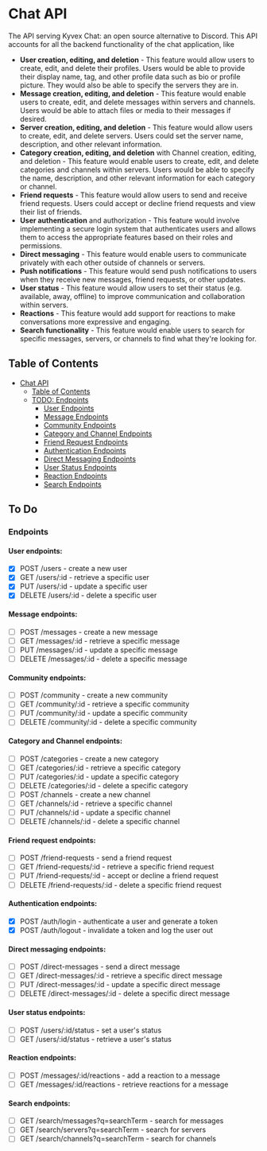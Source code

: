 # Chat API

The API serving Kyvex Chat: an open source alternative to Discord.
This API accounts for all the backend functionality of the chat application, like

- **User creation, editing, and deletion** - This feature would allow users to create, edit, and delete their profiles.
  Users would be able to provide their display name, tag, and other profile data such as bio or profile picture. They
  would also be able to specify the servers they are in.
- **Message creation, editing, and deletion** - This feature would enable users to create, edit, and delete messages
  within
  servers and channels. Users would be able to attach files or media to their messages if desired.
- **Server creation, editing, and deletion** - This feature would allow users to create, edit, and delete servers. Users
  could set the server name, description, and other relevant information.
- **Category creation, editing, and deletion** with Channel creation, editing, and deletion - This feature would enable
  users to create, edit, and delete categories and channels within servers. Users would be able to specify the name,
  description, and other relevant information for each category or channel.
- **Friend requests** - This feature would allow users to send and receive friend requests. Users could accept or
  decline
  friend requests and view their list of friends.
- **User authentication** and authorization - This feature would involve implementing a secure login system that
  authenticates users and allows them to access the appropriate features based on their roles and permissions.
- **Direct messaging** - This feature would enable users to communicate privately with each other outside of channels or
  servers.
- **Push notifications** - This feature would send push notifications to users when they receive new messages, friend
  requests, or other updates.
- **User status** - This feature would allow users to set their status (e.g. available, away, offline) to improve
  communication and collaboration within servers.
- **Reactions** - This feature would add support for reactions to make conversations more expressive
  and engaging.
- **Search functionality** - This feature would enable users to search for specific messages, servers, or channels to
  find
  what they're looking for.

## Table of Contents

- [Chat API](#chat-api)
    - [Table of Contents](#table-of-contents)
    - [TODO: Endpoints](#endpoints)
        - [User Endpoints](#user-endpoints)
        - [Message Endpoints](#message-endpoints)
        - [Community Endpoints](#community-endpoints)
        - [Category and Channel Endpoints](#category-and-channel-endpoints)
        - [Friend Request Endpoints](#friend-request-endpoints)
        - [Authentication Endpoints](#authentication-endpoints)
        - [Direct Messaging Endpoints](#direct-messaging-endpoints)
        - [User Status Endpoints](#user-status-endpoints)
        - [Reaction Endpoints](#reaction-endpoints)
        - [Search Endpoints](#search-endpoints)

## To Do

### Endpoints

#### User endpoints:

- [X] POST /users - create a new user
- [X] GET /users/:id - retrieve a specific user
- [X] PUT /users/:id - update a specific user
- [X] DELETE /users/:id - delete a specific user

#### Message endpoints:

- [ ] POST /messages - create a new message
- [ ] GET /messages/:id - retrieve a specific message
- [ ] PUT /messages/:id - update a specific message
- [ ] DELETE /messages/:id - delete a specific message

#### Community endpoints:

- [ ] POST /community - create a new community
- [ ] GET /community/:id - retrieve a specific community
- [ ] PUT /community/:id - update a specific community
- [ ] DELETE /community/:id - delete a specific community

#### Category and Channel endpoints:

- [ ] POST /categories - create a new category
- [ ] GET /categories/:id - retrieve a specific category
- [ ] PUT /categories/:id - update a specific category
- [ ] DELETE /categories/:id - delete a specific category
- [ ] POST /channels - create a new channel
- [ ] GET /channels/:id - retrieve a specific channel
- [ ] PUT /channels/:id - update a specific channel
- [ ] DELETE /channels/:id - delete a specific channel

#### Friend request endpoints:

- [ ] POST /friend-requests - send a friend request
- [ ] GET /friend-requests/:id - retrieve a specific friend request
- [ ] PUT /friend-requests/:id - accept or decline a friend request
- [ ] DELETE /friend-requests/:id - delete a specific friend request

#### Authentication endpoints:

- [X] POST /auth/login - authenticate a user and generate a token
- [X] POST /auth/logout - invalidate a token and log the user out

#### Direct messaging endpoints:

- [ ] POST /direct-messages - send a direct message
- [ ] GET /direct-messages/:id - retrieve a specific direct message
- [ ] PUT /direct-messages/:id - update a specific direct message
- [ ] DELETE /direct-messages/:id - delete a specific direct message

#### User status endpoints:

- [ ] POST /users/:id/status - set a user's status
- [ ] GET /users/:id/status - retrieve a user's status

#### Reaction endpoints:

- [ ] POST /messages/:id/reactions - add a reaction to a message
- [ ] GET /messages/:id/reactions - retrieve reactions for a message

#### Search endpoints:

- [ ] GET /search/messages?q=searchTerm - search for messages
- [ ] GET /search/servers?q=searchTerm - search for servers
- [ ] GET /search/channels?q=searchTerm - search for channels
